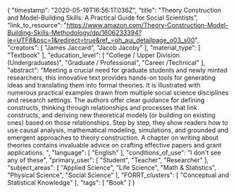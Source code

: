 {
    "timestamp": "2020-05-19T16:56:17.036Z",
    "title": "Theory Construction and Model-Building Skills: A Practical Guide for Social Scientists",
    "link_to_resource": "https://www.amazon.com/Theory-Construction-Model-Building-Skills-Methodology/dp/1606233394?ie=UTF8&psc=1&redirect=true&ref_=oh_aui_detailpage_o03_s00",
    "creators": [
        "James Jaccard",
        "Jacob Jacoby"
    ],
    "material_type": [
        "Textbook"
    ],
    "education_level": [
        "College / Upper Division (Undergraduates)",
        "Graduate / Professional",
        "Career /Technical"
    ],
    "abstract": "Meeting a crucial need for graduate students and newly minted researchers, this innovative text provides hands-on tools for generating ideas and translating them into formal theories. It is illustrated with numerous practical examples drawn from multiple social science disciplines and research settings. The authors offer clear guidance for defining constructs, thinking through relationships and processes that link constructs, and deriving new theoretical models (or building on existing ones) based on those relationships. Step by step, they show readers how to use causal analysis, mathematical modeling, simulations, and grounded and emergent approaches to theory construction. A chapter on writing about theories contains invaluable advice on crafting effective papers and grant applications. ",
    "language": [
        "English"
    ],
    "conditions_of_use": "I don't see any of these",
    "primary_user": [
        "Student",
        "Teacher",
        "Researcher"
    ],
    "subject_areas": [
        "Applied Science",
        "Life Science",
        "Math & Statistics",
        "Physical Science",
        "Social Science"
    ],
    "FORRT_clusters": [
        "Conceptual and Statistical Knowledge"
    ],
    "tags": [
        "Book"
    ]
}